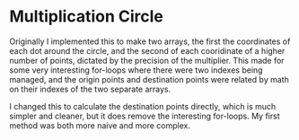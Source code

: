 # Multiplication Circle

Originally I implemented this to make two arrays, the first the coordinates
of each dot around the circle, and the second of each cooridinate of a higher
number of points, dictated by the precision of the multiplier. This made for
some very interesting for-loops where there were two indexes being managed,
and the origin points and destination points were related by math on their
indexes of the two separate arrays. 

I changed this to calculate the destination points directly, which is much
simpler and cleaner, but it does remove the interesting for-loops. My first
method was both more naive and more complex.

